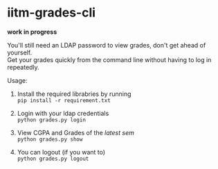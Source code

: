 # iitm-grades-cli

**work in progress**

You'll still need an LDAP password to view grades, don't get ahead of yourself.   
Get your grades quickly from the command line without having to log in repeatedly.   

Usage:
1. Install the required librabries by running   
`pip install -r requirement.txt`   
   
2. Login with your ldap credentials   
`python grades.py login`   
   
3. View CGPA and Grades of the *latest sem*   
`python grades.py show`   
   
4. You can logout (if you want to)   
`python grades.py logout`
